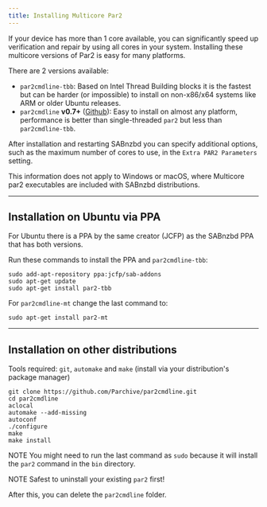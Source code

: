 ```yaml
---
title: Installing Multicore Par2
---
```


If your device has more than 1 core available, you can significantly speed up verification and repair by using all cores in your system.
Installing these multicore versions of Par2 is easy for many platforms.

There are 2 versions available:

- `par2cmdline-tbb`: Based on Intel Thread Building blocks it is the fastest but can be harder (or impossible) to install on non-x86/x64 systems like ARM or older Ubuntu releases.
- `par2cmdline` **v0.7+** ([Github](https://github.com/Parchive/par2cmdline)): Easy to install on almost any platform, performance is better than single-threaded `par2` but less than `par2cmdline-tbb`.

After installation and restarting SABnzbd you can specify additional options, such as the maximum number of cores to use, in the `Extra PAR2 Parameters` setting.

This information does not apply to Windows or macOS, where Multicore par2 executables are included with SABnzbd distributions.


-------------------



## Installation on Ubuntu via PPA

For Ubuntu there is a PPA by the same creator (JCFP) as the SABnzbd PPA that has both versions.

Run these commands to install the PPA and `par2cmdline-tbb`:

```
sudo add-apt-repository ppa:jcfp/sab-addons
sudo apt-get update
sudo apt-get install par2-tbb
```

For `par2cmdline-mt` change the last command to:

```
sudo apt-get install par2-mt
```


-------------------



## Installation on other distributions



Tools required: `git`, `automake` and `make` (install via your distribution's package manager)

```
git clone https://github.com/Parchive/par2cmdline.git
cd par2cmdline
aclocal
automake --add-missing
autoconf
./configure
make
make install
```
<span class="label label-warning">NOTE</span> You might need to run the last command as `sudo` because it will install the `par2` command in the `bin` directory.

<span class="label label-warning">NOTE</span> Safest to uninstall your existing `par2` first!

After this, you can delete the `par2cmdline` folder.